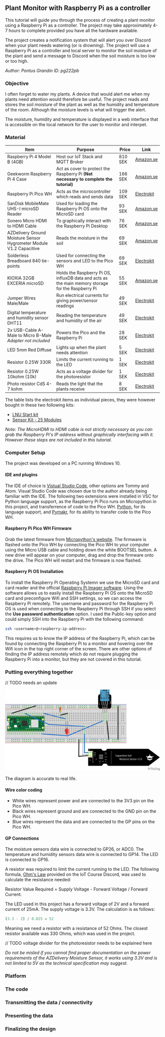 ## Plant Monitor with Raspberry Pi as a controller

This tutorial will guide you through the process of creating a plant monitor using a Raspberry Pi as a controller. The project may take approximately 4-7 hours to complete provided you have all the hardware available.

The project creates a notification system that will alert you over Discord when your plant needs watering (or is drowning). The project will use a Raspberry Pi as a controller and local server to monitor the soil moisture of the plant and send a message to Discord when the soil moisture is too low or too high.

*Author: Pontus Grandin*
*ID: pg222pb*

### Objective

I often forget to water my plants. A device that would alert me when my plants need attention would therefore be useful. The project reads and stores the soil moisture of the plant as well as the humidity and temperature of the room. Although the moisture levels is what will trigger the alert.

The moisture, humidity and temperature is displayed in a web interface that is accessible on the local network for the user to monitor and interpet.

### Material

| Item | Purpose | Price | Link |
|----------|----------|----------|----------|
| Raspberry Pi 4 Model B (4GB) | Host our IoT Stack and MQTT Broker | 810 SEK | [Amazon.se](https://www.amazon.se/-/en/dp/B09TTNF8BT?ref=ppx_yo2ov_dt_b_product_details&th=1) |
| Geekworm Raspberry Pi 4 Case | Act as cover to protect the Raspberry Pi **(Not necessary to complete the tutorial)** | 166 SEK | [Amazon.se](https://www.amazon.se/-/en/dp/B07ZVJDRF3?ref=ppx_yo2ov_dt_b_product_details&th=1) |
| Raspberry Pi Pico WH| Acts as the microcontroller which reads and sends data | 109 SEK | [Electrokit](https://www.electrokit.com/en/raspberry-pi-pico-wh) |
| SanDisk MobileMate UHS-I microSD Reader | Used for loading the Raspberry Pi OS onto the MicroSD card | 93 SEK | [Amazon.se](https://www.amazon.se/-/en/dp/B07G5JV2B5?ref=ppx_yo2ov_dt_b_product_details&th=1) |
| Sonero Micro HDMI to HDMI Cable | To graphically interact with the Raspberry Pi Desktop | 76 SEK | [Amazon.se](https://www.amazon.se/-/en/dp/B0BWNQ2L3K?ref=ppx_yo2ov_dt_b_product_details&th=1) |
| AZDelivery Ground Moisture Sensor Hygrometer Module V1.2 Capacitive | Reads the moisture in the soil | 69 SEK | [Amazon.se](https://www.amazon.se/-/en/dp/B07HJ6N1S4?ref=ppx_yo2ov_dt_b_product_details&th=1) |
| Solderless Breadboard 840 tie-points | Used for connecting the sensors and LED to the Pico WH | 69 SEK | [Electrokit](https://www.electrokit.com/en/kopplingsdack-840-anslutningar) |
| KIOXIA 32GB EXCERIA microSD | Holds the Raspberry Pi OS, influxDB data and acts as the main memory storage for the Raspberry Pi | 55 SEK | [Amazon.se](https://www.amazon.se/-/en/dp/B088RQCCDJ?psc=1&ref=ppx_yo2ov_dt_b_product_details) |
| Jumper Wires Male/Male | Run electrical currents for giving power/sensor readings | 49 SEK | [Electrokit](https://www.electrokit.com/en/labbsladd-40-pin-30cm-hane/hane) |
| Digital temperature and humidity sensor DHT11 | Reading the temperature and humidity of the air | 49 SEK | [Electrokit](https://www.electrokit.com/en/digital-temperatur-och-fuktsensor-dht11) |
| 2x USB-Cable A-Male to Micro B-Male *Adapter not included* | Powers the Pico and the Raspberry Pi | 28 SEK | [Electrokit](https://www.electrokit.com/en/usb-kabel-a-hane-micro-b-hane-60cm) |
| LED 5mm Red Diffuse | Lights up when the plant needs attention | 5 SEK | [Electrokit](https://www.electrokit.com/en/led-5mm-rod-diffus-1500mcd) |
| Resistor 0.25W 330R | Limits the current running to the LED | 1 SEK | [Electrokit](https://www.electrokit.com/en/motstand-kolfilm-0.25w-330ohm-330r) |
| Resistor  0.25W 10kohm (10k) | Acts as a voltage divider for the photoresistor | 1 SEK | [Electrokit](https://www.electrokit.com/motstand-kolfilm-0.25w-10kohm-10k) |
| Photo resistor CdS 4-7 kohm  | Reads the light that the plants receive | 8 SEK | [Electrokit](https://www.electrokit.com/en/fotomotstand-cds-4-7-kohm) |

The table lists the electrokit items as individual pieces, they were however bought in these two following kits:

- [LNU Start kit](https://www.electrokit.com/lnu-starter)
- [Sensor Kit - 25 Modules](https://www.electrokit.com/sensor-kit-25-moduler)

*Note: The MicroHDMI to HDMI cable is not strictly necessary as you can grab the Raspberry Pi's IP address without graphically interfacing with it. However these steps are not included in this tutorial.*

### Computer Setup

The project was developed on a PC running Windows 10.

#### IDE and plugins

The IDE of choice is [Vistual Studio Code](https://code.visualstudio.com/), other options are Tommy and Atom. Visual Studio Code was chosen due to the author already being familiar with the IDE.
The following two extensions were installed in VSC for Python language support, as the Raspberry Pi Pico runs on Micropython in this project, and transferrence of code to the Pico WH. [Python](https://marketplace.visualstudio.com/items?itemName=ms-python.python), for its language support, and [Pymakr](https://marketplace.visualstudio.com/items?itemName=pycom.Pymakr), for its ability to transfer code to the Pico WH.

#### Raspberry Pi Pico WH Firmware

Grab the latest firmware from [Micropython's website](https://micropython.org/download/RPI_PICO_W/). The firmware is flashed onto the Pico WH by connecting the Pico WH to your computer using the Micro USB cable and holding down the white BOOTSEL button. A new drive will appear on your computer, drag and drop the firmware onto the drive. The Pico WH will restart and the firmware is now flashed.

#### Raspberry Pi OS Installation

To install the Raspberry Pi Operating Systemn we use the MicroSD card and card reader and the official [Raspberry Pi Imager software](https://www.raspberrypi.com/software/). Using the software allows us to easily install the Raspberry Pi OS onto the MicroSD card and preconfigure Wifi and SSH settings, so we can access the Raspberry Pi remotely. The username and password for the Raspberry Pi OS is used when connecting to the Raspberry Pi through SSH if you select the **Use password authentication** option. I used the Public-key option and could simply SSH into the Raspberry Pi with the following command:

```bash
ssh <username>@<raspberry-ip-address>
```

This requires us to know the IP address of the Raspberry Pi, which can be found by connecting the Raspberry Pi to a monitor and hovering over the Wifi icon in the top right corner of the screen. There are other options of finding the IP address remotely which do not require plugging the Raspberry Pi into a monitor, but they are not covered in this tutorial.

### Putting everything together

// TODO needs an update

![Circuit Diagram](./img/diagram_bb.png)

The diagram is accurate to real life.

#### Wire color coding

- White wires represent power and are connected to the 3V3 pin on the Pico WH.
- Black wires represent ground and are connected to the GND pin on the Pico WH.
- Blue wires represent the data and are connected to the GP pins on the Pico WH.

#### GP Connections

The moisture sensors data wire is connected to GP26, or ADC0.
The temperature and humidity sensors data wire is connected to GP14.
The LED is connected to GP16.

A resistor was required to limit the current running to the LED. The following formula, [Ohm's Law](https://en.wikipedia.org/wiki/Ohm's_law) provided on the IoT Course Discord, was used to calculate the resistance needed:

Resistor Value Required = Supply Voltage - Forward Voltage / Forward Current.

The LED used in this project has a forward voltage of 2V and a forward current of 25mA. The supply voltage is 3.3V. The calculation is as follows:

```js
(3.3 - 2) / 0.025 = 52
```

Meaning we need a resistor with a resistance of 52 Ohms. The closest resistor available was 330 Ohms, which was used in the project.

// TODO voltage divider for the photoresistor needs to be explained here

*Do not be misled if you cannot find proper documentation on the power requirements of the AZDelivery Moisture Sensor, it works using 3.3V and is not limited to 5V as the technical specification may suggest.*

### Platform

### The code

### Transmitting the data / connectivity

### Presenting the data

### Finalizing the design
